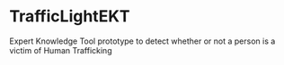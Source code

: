 # TrafficLightEKT
Expert Knowledge Tool prototype to detect whether or not a person is a victim of Human Trafficking

